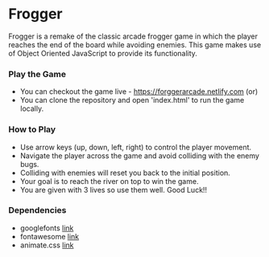 # Frogger
Frogger is a remake of the classic arcade frogger game in which the player reaches the end of the board while avoiding enemies. This game makes use of Object Oriented JavaScript to provide its functionality.

### Play the Game
* You can checkout the game live - https://forggerarcade.netlify.com (or)
* You can clone the repository and open 'index.html' to run the game locally.

### How to Play
* Use arrow keys (up, down, left, right) to control the player movement.
* Navigate the player across the game and avoid colliding with the enemy bugs.
* Colliding with enemies will reset you back to the initial position.
* Your goal is to reach the river on top to win the game.
* You are given with 3 lives so use them well. Good Luck!!

### Dependencies
* googlefonts [link](https://fonts.googleapis.com/css?family=Lato:300,400)
* fontawesome [link](https://fontawesome.com/?from=io)
* animate.css [link](https://daneden.github.io/animate.css/)
